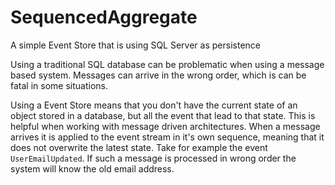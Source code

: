 # SequencedAggregate
A simple Event Store that is using SQL Server as persistence

Using a traditional SQL database can be problematic when using a message based system. Messages can arrive in the wrong order, which is can be fatal in some situations.

Using a Event Store means that you don't have the current state of an object stored in a database, but all the event that lead to that state. This is helpful when working with message driven architectures. When a message arrives it is applied to the event stream in it's own sequence, meaning that it does not overwrite the latest state. Take for example the event `UserEmailUpdated`. If such a message is processed in wrong order the system will know the old email address.
